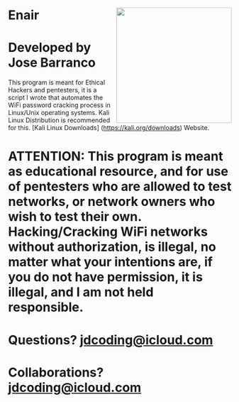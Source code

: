 # Enair <img src="https://www.videoblocks.com/video/wifi-symbol-logo-a-sign-for-wireless-internet-loop-blue-h8nx5nbugjd58ebtu" height="260" align="right">
# Developed by Jose Barranco
 This program is meant for Ethical Hackers and pentesters, it is a script I wrote that automates the WiFi password cracking process in Linux/Unix operating systems. Kali Linux Distribution is recommended for this. [Kali Linux Downloads] (https://kali.org/downloads) Website.
# ATTENTION: This program is meant as educational resource, and for use of pentesters who are allowed to test networks, or network owners who wish to test their own. Hacking/Cracking WiFi networks without authorization, is illegal, no matter what your intentions are, if you do not have permission, it is illegal, and I am not held responsible.

# Questions? jdcoding@icloud.com
# Collaborations? jdcoding@icloud.com
